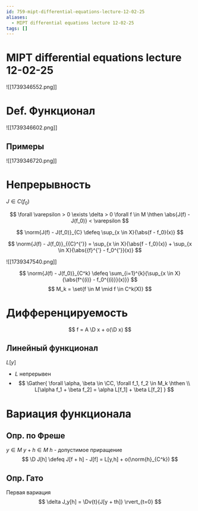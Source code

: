 ```yaml
---
id: 759-mipt-differential-equations-lecture-12-02-25
aliases:
  - MIPT differential equations lecture 12-02-25
tags: []
---
```

# MIPT differential equations lecture 12-02-25

![[1739346552.png]]

# Def. Функционал

![[1739346602.png]]

## Примеры

![[1739346720.png]]

# Непрерывность

$J \in C(f_0)$

$$
\forall \varepsilon > 0 \exists \delta > 0 \forall f \in M \hthen
\abs{J(f) - J(f_0)} < \varepsilon
$$

$$
\norm{J(f) - J(f_0)}_{C} \defeq \sup_{x \in X}{\abs{f - f_0}(x)}
$$

$$
\norm{J(f) - J(f_0)}_{{C}^{'}} = \sup_{x \in X}{\abs{f - f_0}(x)} + \sup_{x \in X}{\abs{{f}^{'} - f_0^{'}}(x)}
$$

![[1739347540.png]]

$$
\norm{J(f) - J(f_0)}_{C^k} \defeq \sum_{i=1}^{k}{\sup_{x \in X}{\abs{f^{(i)} - f_0^{(i)}}(x)}}
$$
$$
M_k = \set{f \in M \mid f \in C^k(X)}
$$

# Дифференцируемость
$$
f = A \D x + o(\D x)
$$

## Линейный функционал
$L[y]$

- $L$ непрерывен
-  $$
\Gather{
\forall \alpha, \beta \in \CC, \forall f_1, f_2 \in M_k \hthen \\
L[\alpha f_1 + \beta f_2] = \alpha L[f_1] + \beta L[f_2]
}
$$

# Вариация функционала
## Опр. по Фреше
$y \in M$
$y + h \in M$ 
$h$ - допустимое приращение
$$
\D J[h] \defeq J[f + h] - J[f] = L[y,h] + o(\norm{h}_{C^k})
$$
## Опр. Гато
Первая вариация
$$
\delta J_y[h] = \Dv{t}{J[y + th]} \rvert_{t=0}
$$
